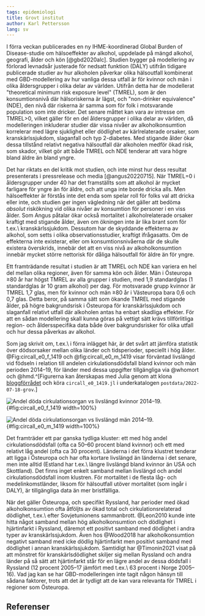 ```yaml
---
tags: epidemiologi
title: Grovt institut
author: Karl Pettersson
lang: sv
---
```


I förra veckan publicerades en ny IHME-koordinerad Global Burden of
Disease-studie om hälsoeffekter av alkohol, uppdelade på mängd alkohol,
geografi, ålder och kön [@gbd2020alc]. Studien bygger på modellering av
förlorad levnadsår justerade för nedsatt funktion (DALY) utifrån
tidigare publicerade studier av hur alkoholen påverkar olika
hälsoutfall kombinerat med GBD-modellering av hur vanliga dessa utfall
är för kvinnor och män i olika åldersgrupper i olika delar av världen.
Utifrån detta har de modellerat "theoretical minimum risk exposure
level" (TMREL), som är den konsumtionsnivå där hälsoriskerna är
lägst, och "non-drinker equivalence" (NDE), den nivå där riskerna
är samma som för folk i motsvarande population som inte dricker. Det
senare måttet kan vara av intresse om TMREL>0, vilket gäller för en
del åldersgrupper i olika delar av världen, då modelleringen
inkluderar studier där vissa nivåer av alkoholkonsumtion korrelerar
med lägre sjuklighet eller dödlighet av kärlrelaterade orsaker, som
kranskärlssjukdom, slaganfall och typ 2-diabetes. Med stigande ålder
ökar dessa tillstånd relativt negativa hälsoutfall där alkoholen medför
ökad risk, som skador, vilket gör att både TMREL och NDE tenderar att
vara högre bland äldre än bland yngre.

Det har riktats en del kritik mot studien, och inte minst hur dess
resultat presenterats i pressrelease och media [@angus20220715]. När
TMREL=0 i åldersgrupper under 40 har det framställts som att alkohol
är mycket farligare för yngre än för äldre, och att unga inte borde
dricka alls. Men hälsoeffekter är förstås inte det enda som spelar
roll för folks val att dricka eller inte, och studien ger ingen
vägledning när det gäller att bedöma *absolut* riskökning vid olika
nivåer av konsumtion för personer i en viss ålder. Som Angus påtalar ökar
också mortalitet i alkoholrelaterade orsaker kraftigt med stigande
ålder, även om ökningen inte är lika brant som för t.ex.\ kranskärlssjukdom.
Dessutom har de skyddande effekterna av alkohol, som setts i olika
observationsstudier, kraftigt ifrågasatts. Om de effekterna inte
existerar, eller om konsumtionsnivåerna där de skulle existera
överskrids, innebär det att en viss nivå av alkoholkonsumtion innebär
mycket större nettorisk för dåliga hälsoutfall för äldre än för
yngre.

Ett framträdande resultat i studien är att TMREL och NDE kan variera
en hel del mellan olika regioner, även för samma kön och ålder. Män
i Östeuropa ≥80 år har högst TMREL av alla grupper i studien, med 1,9
standardglas (1 standardglas är 10 gram alkohol) per dag. För motsvarade
grupp kvinnor är TMREL 1,7 glas, men för kvinnor och män ≥80 år i
Västeuropa bara 0,6 och 0,7 glas. Detta beror, på samma sätt som ökande
TMREL med stigande ålder, på högre bakgrundsrisk i Östeuropa för
kranskärlssjukdom och slaganfall relativt utfall där alkoholen antas ha
enbart skadliga effekter. För att en sådan modellering skall kunna
göras på vettigt sätt krävs tillförlitliga region- och åldersspecifika data
både över bakgrundsrisker för olika utfall och hur dessa påverkas av alkohol.

Som jag skrivit om, t.ex.\ i förra inlägget här, är det svårt att jämföra
statistik över dödsorsaker mellan olika länder och tidsperioder, speciellt
i hög ålder. @Fig:circall_e0_f_1419 och @fig:circall_e0_m_1419 visar
förväntad livslängd vid födseln i relation till andelen cirkulationsdödsfall
bland kvinnor och män perioden 2014–19, för länder med dessa uppgifter
tillgängliga via @whomort och @hmd.^[Figurerna kan
återskapas med Julia genom att klona
[bloggförrådet](https://github.com/klpn/static-dust.git) och köra
`circall_e0_1419.jl` i underkatalogen `postdata/2022-07-18-grov`.]

![Andel döda cirkulationsorgan vs livslängd kvinnor 2014–19.](../../images/circall_e0_f_1419.svg){#fig:circall_e0_f_1419 width=100%}

![Andel döda cirkulationsorgan vs livslängd män 2014–19.](../../images/circall_e0_m_1419.svg){#fig:circall_e0_m_1419 width=100%}

Det framträder ett par ganska tydliga kluster: ett med hög andel
cirkulationsdödsfall (ofta ca 50–60 procent bland kvinnor) och ett med
relativt låg andel (ofta ca 30 procent). Länderna i det förra klustret
tenderar att ligga i Östeuropa och har ofta kortare livslängd än
länderna i det senare, men inte alltid (Estland har t.ex.\ längre
livslängd bland kvinnor än USA och Skottland). Det finns inget enkelt
samband mellan livslängd och andel cirkulationsdödsfall inom klustren.
För mortalitet i de flesta låg- och medelinkomstländer, liksom för
hälsoutfall utöver mortalitet (som ingår i DALY), är tillgängliga data
än mer bristfälliga.

När det gäller Östeuropa, och specifikt Ryssland, har perioder med
ökad alkoholkonsumtion ofta åtföljts av ökad total och
cirkulationsrelaterad dödlighet, t.ex.\ efter Sovjetunionens
sammanbrott. @Leon2010 kunde inte hitta något samband mellan hög
alkoholkonsumtion och dödlighet i hjärtinfarkt i Ryssland, däremot ett
positivt samband med dödlighet i andra typer av kranskärlssjukdom.
Även hos @Wood2018 har alkoholkonsumtion negativt samband med icke
dödlig hjärtinfarkt men positivt samband med dödlighet i annan
kranskärlssjukdom. Samtidigt har @Timonin2021 visat på att mönstret
för kranskärlsdödlighet skiljer sig mellan Ryssland och andra länder
på så sätt att hjärtinfarkt står för en lägre andel av dessa dödsfall i
Ryssland (12 procent 2005–17 jämfört med t.ex.\ 63 procent i Norge
2005–16). Vad jag kan se har GBD-modelleringen inte tagit någon hänsyn
till sådana faktorer, trots att det är tydligt att de kan vara
relevanta för TMREL i regioner som Östeuropa.

## Referenser
